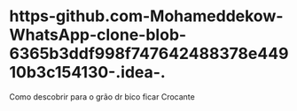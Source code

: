 # https-github.com-Mohameddekow-WhatsApp-clone-blob-6365b3ddf998f747642488378e44910b3c154130-.idea-.
Como descobrir para o grão dr bico ficar Crocante 

